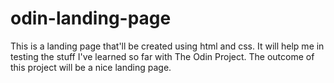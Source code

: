 # odin-landing-page
This is a landing page that'll be created using html and css. It will help me in testing the stuff I've learned so far with The Odin Project. The outcome of this project will be a nice landing page.
